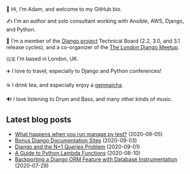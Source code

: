 <p>
  👋 Hi, I'm Adam, and welcome to my GitHub bio.
</p>
<p>
  ✍️ I'm an author and solo consultant working with Ansible, AWS, Django, and Python.
</p>
<p>
  🦄 I'm a member of the <a href="https://www.djangoproject.com/foundation/teams/">Django project</a> Technical Board (2.2, 3.0, and 3.1 release cycles),
  and a co-organizer of the <a href="https://www.djangolondon.com/">The London Django Meetup</a>.
</p>
<p>
  🇬🇧 I'm based in London, UK.
</p>
<p>
  ✈️ I love to travel, especially to Django and Python conferences!
</p>
<p>
  ☕️ I drink tea, and especially enjoy a <a href="https://en.wikipedia.org/wiki/Genmaicha">genmaicha</a>.
</p>
<p>
  🔊 I love listening to Drum and Bass, and many other kinds of music.
</p>

## Latest blog posts

* [What happens when you run manage.py test?](https://adamj.eu/tech/2020/09/05/what-happens-when-you-run-manage.py-test/) (2020-09-05)
* [Bonus Django Documentation Sites](https://adamj.eu/tech/2020/09/03/bonus-django-documentation-sites/) (2020-09-03)
* [Django and the N+1 Queries Problem](https://adamj.eu/tech/2020/09/01/django-and-the-n-plus-one-queries-problem/) (2020-09-01)
* [A Guide to Python Lambda Functions](https://adamj.eu/tech/2020/08/10/a-guide-to-python-lambda-functions/) (2020-08-10)
* [Backporting a Django ORM Feature with Database Instrumentation](https://adamj.eu/tech/2020/07/29/backporting-a-django-orm-feature-with-database-instrumentation/) (2020-07-29)